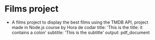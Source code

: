 # Films project
- A films project to display the best films using the TMDB API, project made in Node.js course by Hora de codar
title:  'This is the title: it contains a colon'
subtitle: 'This is the subtitle'
output: pdf_document

